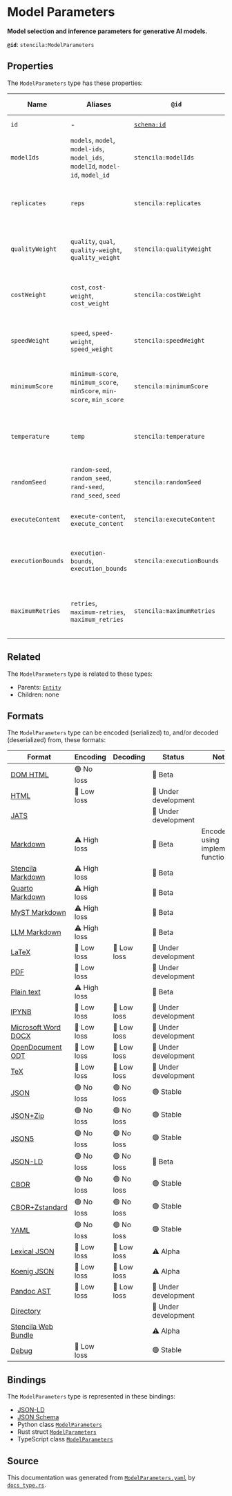 # Model Parameters

**Model selection and inference parameters for generative AI models.**

**`@id`**: `stencila:ModelParameters`

## Properties

The `ModelParameters` type has these properties:

| Name              | Aliases                                                                        | `@id`                                | Type                                                                                                               | Description                                             | Inherited from                                                                                   |
| ----------------- | ------------------------------------------------------------------------------ | ------------------------------------ | ------------------------------------------------------------------------------------------------------------------ | ------------------------------------------------------- | ------------------------------------------------------------------------------------------------ |
| `id`              | -                                                                              | [`schema:id`](https://schema.org/id) | [`String`](https://github.com/stencila/stencila/blob/main/docs/reference/schema/data/string.md)                    | The identifier for this item.                           | [`Entity`](https://github.com/stencila/stencila/blob/main/docs/reference/schema/other/entity.md) |
| `modelIds`        | `models`, `model`, `model-ids`, `model_ids`, `modelId`, `model-id`, `model_id` | `stencila:modelIds`                  | [`String`](https://github.com/stencila/stencila/blob/main/docs/reference/schema/data/string.md)*                   | The ids of the models to select.                        | -                                                                                                |
| `replicates`      | `reps`                                                                         | `stencila:replicates`                | [`UnsignedInteger`](https://github.com/stencila/stencila/blob/main/docs/reference/schema/data/unsigned-integer.md) | The number of replicate inferences to run per model id. | -                                                                                                |
| `qualityWeight`   | `quality`, `qual`, `quality-weight`, `quality_weight`                          | `stencila:qualityWeight`             | [`UnsignedInteger`](https://github.com/stencila/stencila/blob/main/docs/reference/schema/data/unsigned-integer.md) | The relative weighting given to model quality (0-100).  | -                                                                                                |
| `costWeight`      | `cost`, `cost-weight`, `cost_weight`                                           | `stencila:costWeight`                | [`UnsignedInteger`](https://github.com/stencila/stencila/blob/main/docs/reference/schema/data/unsigned-integer.md) | The relative weighting given to model cost (0-100).     | -                                                                                                |
| `speedWeight`     | `speed`, `speed-weight`, `speed_weight`                                        | `stencila:speedWeight`               | [`UnsignedInteger`](https://github.com/stencila/stencila/blob/main/docs/reference/schema/data/unsigned-integer.md) | The relative weighting given to model speed (0-100).    | -                                                                                                |
| `minimumScore`    | `minimum-score`, `minimum_score`, `minScore`, `min-score`, `min_score`         | `stencila:minimumScore`              | [`UnsignedInteger`](https://github.com/stencila/stencila/blob/main/docs/reference/schema/data/unsigned-integer.md) | The minimum score for models to be selected (0-100).    | -                                                                                                |
| `temperature`     | `temp`                                                                         | `stencila:temperature`               | [`UnsignedInteger`](https://github.com/stencila/stencila/blob/main/docs/reference/schema/data/unsigned-integer.md) | The temperature option for model inference (0-100).     | -                                                                                                |
| `randomSeed`      | `random-seed`, `random_seed`, `rand-seed`, `rand_seed`, `seed`                 | `stencila:randomSeed`                | [`Integer`](https://github.com/stencila/stencila/blob/main/docs/reference/schema/data/integer.md)                  | The random seed used for the model (if possible)        | -                                                                                                |
| `executeContent`  | `execute-content`, `execute_content`                                           | `stencila:executeContent`            | [`Boolean`](https://github.com/stencila/stencila/blob/main/docs/reference/schema/data/boolean.md)                  | Automatically execute generated content.                | -                                                                                                |
| `executionBounds` | `execution-bounds`, `execution_bounds`                                         | `stencila:executionBounds`           | [`ExecutionBounds`](https://github.com/stencila/stencila/blob/main/docs/reference/schema/flow/execution-bounds.md) | The environment in which code should be executed.       | -                                                                                                |
| `maximumRetries`  | `retries`, `maximum-retries`, `maximum_retries`                                | `stencila:maximumRetries`            | [`UnsignedInteger`](https://github.com/stencila/stencila/blob/main/docs/reference/schema/data/unsigned-integer.md) | When executing content, the maximum number of retries.  | -                                                                                                |

## Related

The `ModelParameters` type is related to these types:

- Parents: [`Entity`](https://github.com/stencila/stencila/blob/main/docs/reference/schema/other/entity.md)
- Children: none

## Formats

The `ModelParameters` type can be encoded (serialized) to, and/or decoded (deserialized) from, these formats:

| Format                                                                                               | Encoding     | Decoding   | Status              | Notes                              |
| ---------------------------------------------------------------------------------------------------- | ------------ | ---------- | ------------------- | ---------------------------------- |
| [DOM HTML](https://github.com/stencila/stencila/blob/main/docs/reference/formats/dom.html.md)        | 🟢 No loss    |            | 🔶 Beta              |                                    |
| [HTML](https://github.com/stencila/stencila/blob/main/docs/reference/formats/html.md)                | 🔷 Low loss   |            | 🚧 Under development |                                    |
| [JATS](https://github.com/stencila/stencila/blob/main/docs/reference/formats/jats.md)                |              |            | 🚧 Under development |                                    |
| [Markdown](https://github.com/stencila/stencila/blob/main/docs/reference/formats/md.md)              | ⚠️ High loss |            | 🔶 Beta              | Encoded using implemented function |
| [Stencila Markdown](https://github.com/stencila/stencila/blob/main/docs/reference/formats/smd.md)    | ⚠️ High loss |            | 🔶 Beta              |                                    |
| [Quarto Markdown](https://github.com/stencila/stencila/blob/main/docs/reference/formats/qmd.md)      | ⚠️ High loss |            | 🔶 Beta              |                                    |
| [MyST Markdown](https://github.com/stencila/stencila/blob/main/docs/reference/formats/myst.md)       | ⚠️ High loss |            | 🔶 Beta              |                                    |
| [LLM Markdown](https://github.com/stencila/stencila/blob/main/docs/reference/formats/llmd.md)        | ⚠️ High loss |            | 🔶 Beta              |                                    |
| [LaTeX](https://github.com/stencila/stencila/blob/main/docs/reference/formats/latex.md)              | 🔷 Low loss   | 🔷 Low loss | 🚧 Under development |                                    |
| [PDF](https://github.com/stencila/stencila/blob/main/docs/reference/formats/pdf.md)                  | 🔷 Low loss   |            | 🚧 Under development |                                    |
| [Plain text](https://github.com/stencila/stencila/blob/main/docs/reference/formats/text.md)          | ⚠️ High loss |            | 🔶 Beta              |                                    |
| [IPYNB](https://github.com/stencila/stencila/blob/main/docs/reference/formats/ipynb.md)              | 🔷 Low loss   | 🔷 Low loss | 🚧 Under development |                                    |
| [Microsoft Word DOCX](https://github.com/stencila/stencila/blob/main/docs/reference/formats/docx.md) | 🔷 Low loss   | 🔷 Low loss | 🚧 Under development |                                    |
| [OpenDocument ODT](https://github.com/stencila/stencila/blob/main/docs/reference/formats/odt.md)     | 🔷 Low loss   | 🔷 Low loss | 🚧 Under development |                                    |
| [TeX](https://github.com/stencila/stencila/blob/main/docs/reference/formats/tex.md)                  | 🔷 Low loss   | 🔷 Low loss | 🚧 Under development |                                    |
| [JSON](https://github.com/stencila/stencila/blob/main/docs/reference/formats/json.md)                | 🟢 No loss    | 🟢 No loss  | 🟢 Stable            |                                    |
| [JSON+Zip](https://github.com/stencila/stencila/blob/main/docs/reference/formats/json.zip.md)        | 🟢 No loss    | 🟢 No loss  | 🟢 Stable            |                                    |
| [JSON5](https://github.com/stencila/stencila/blob/main/docs/reference/formats/json5.md)              | 🟢 No loss    | 🟢 No loss  | 🟢 Stable            |                                    |
| [JSON-LD](https://github.com/stencila/stencila/blob/main/docs/reference/formats/jsonld.md)           | 🟢 No loss    | 🟢 No loss  | 🔶 Beta              |                                    |
| [CBOR](https://github.com/stencila/stencila/blob/main/docs/reference/formats/cbor.md)                | 🟢 No loss    | 🟢 No loss  | 🟢 Stable            |                                    |
| [CBOR+Zstandard](https://github.com/stencila/stencila/blob/main/docs/reference/formats/cbor.zstd.md) | 🟢 No loss    | 🟢 No loss  | 🟢 Stable            |                                    |
| [YAML](https://github.com/stencila/stencila/blob/main/docs/reference/formats/yaml.md)                | 🟢 No loss    | 🟢 No loss  | 🟢 Stable            |                                    |
| [Lexical JSON](https://github.com/stencila/stencila/blob/main/docs/reference/formats/lexical.md)     | 🔷 Low loss   | 🔷 Low loss | ⚠️ Alpha            |                                    |
| [Koenig JSON](https://github.com/stencila/stencila/blob/main/docs/reference/formats/koenig.md)       | 🔷 Low loss   | 🔷 Low loss | ⚠️ Alpha            |                                    |
| [Pandoc AST](https://github.com/stencila/stencila/blob/main/docs/reference/formats/pandoc.md)        | 🔷 Low loss   | 🔷 Low loss | 🚧 Under development |                                    |
| [Directory](https://github.com/stencila/stencila/blob/main/docs/reference/formats/directory.md)      |              |            | 🚧 Under development |                                    |
| [Stencila Web Bundle](https://github.com/stencila/stencila/blob/main/docs/reference/formats/swb.md)  |              |            | ⚠️ Alpha            |                                    |
| [Debug](https://github.com/stencila/stencila/blob/main/docs/reference/formats/debug.md)              | 🔷 Low loss   |            | 🟢 Stable            |                                    |

## Bindings

The `ModelParameters` type is represented in these bindings:

- [JSON-LD](https://stencila.org/ModelParameters.jsonld)
- [JSON Schema](https://stencila.org/ModelParameters.schema.json)
- Python class [`ModelParameters`](https://github.com/stencila/stencila/blob/main/python/python/stencila/types/model_parameters.py)
- Rust struct [`ModelParameters`](https://github.com/stencila/stencila/blob/main/rust/schema/src/types/model_parameters.rs)
- TypeScript class [`ModelParameters`](https://github.com/stencila/stencila/blob/main/ts/src/types/ModelParameters.ts)

## Source

This documentation was generated from [`ModelParameters.yaml`](https://github.com/stencila/stencila/blob/main/schema/ModelParameters.yaml) by [`docs_type.rs`](https://github.com/stencila/stencila/blob/main/rust/schema-gen/src/docs_type.rs).
